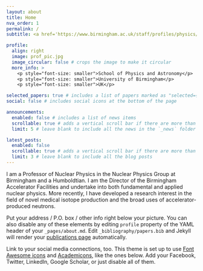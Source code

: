 ```yaml
---
layout: about
title: Home
nva_order: 1
permalink: /
subtitle: <a href='https://www.birmingham.ac.uk/staff/profiles/physics/wheldon-carl'>School of Physics and Astronomy, University of Birmingham</a>

profile:
  align: right
  image: prof_pic.jpg
  image_circular: false # crops the image to make it circular
  more_info: >
    <p style="font-size: smaller">School of Physics and Astronomy</p>
    <p style="font-size: smaller">University of Birmingham</p>
    <p style="font-size: smaller">UK</p>

selected_papers: true # includes a list of papers marked as "selected={true}"
social: false # includes social icons at the bottom of the page

announcements:
  enabled: false # includes a list of news items
  scrollable: true # adds a vertical scroll bar if there are more than 3 news items
  limit: 5 # leave blank to include all the news in the `_news` folder

latest_posts:
  enabled: false
  scrollable: true # adds a vertical scroll bar if there are more than 3 new posts items
  limit: 3 # leave blank to include all the blog posts
---
```


I am a Professor of Nuclear Physics in the Nuclear Physics Group at Birmingham and a Humboldtian. I am the Director of the Birmingham Accelerator Facilities and undertake into both fundamental and applied nuclear physics. More recently, I have developed a research interest in the field of novel medical isotope production and the broad uses of accelerator-produced neutrons.

Put your address / P.O. box / other info right below your picture. You can also disable any of these elements by editing `profile` property of the YAML header of your `_pages/about.md`. Edit `_bibliography/papers.bib` and Jekyll will render your [publications page](/al-folio/publications/) automatically.

Link to your social media connections, too. This theme is set up to use [Font Awesome icons](https://fontawesome.com/) and [Academicons](https://jpswalsh.github.io/academicons/), like the ones below. Add your Facebook, Twitter, LinkedIn, Google Scholar, or just disable all of them.
